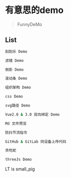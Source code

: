 # 有意思的demo

> FunnyDeMo

## List

``` bash
刮刮乐 Demo

滤镜 Demo

倒影 Demo

滚动条 Demo

组织架构 Demo

css Demo

svg路径 Demo

Vue2.0 & 3.0 双向绑定 Demo

Md 文件预览

防抖节流指令

GitHub & GitLab 同设备上传代码

贪吃蛇

threeJs Demo
```

LT is small_pig
